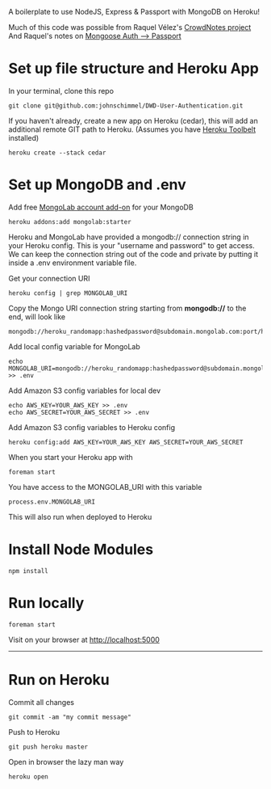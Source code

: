 A boilerplate to use NodeJS, Express & Passport with MongoDB on Heroku!

Much of this code was possible from Raquel Vélez's [CrowdNotes project](https://github.com/rockbot/CrowdNotes)
And Raquel's notes on [Mongoose Auth --> Passport](http://raquelvelez.com/blog/2012/03/transitioning-from-mongoose-auth-to-passport/)

# Set up file structure and Heroku App

In your terminal, clone this repo

	git clone git@github.com:johnschimmel/DWD-User-Authentication.git


If you haven't already, create a new app on Heroku (cedar), this will add an additional remote GIT path to Heroku. (Assumes you have [Heroku Toolbelt](https://toolbelt.heroku.com/) installed)

	heroku create --stack cedar

# Set up MongoDB and .env

Add free [MongoLab account add-on](https://addons.heroku.com/mongolab) for your MongoDB 

	heroku addons:add mongolab:starter

Heroku and MongoLab have provided a mongodb:// connection string in your Heroku config. This is your "username and password" to get access. We can keep the connection string out of the code and private by putting it inside a .env environment variable file. 

Get your connection URI

	heroku config | grep MONGOLAB_URI

Copy the Mongo URI connection string starting from **mongodb://** to the end, will look like

    mongodb://heroku_randomapp:hashedpassword@subdomain.mongolab.com:port/heroku_randomapp
    
Add local config variable for MongoLab

    echo MONGOLAB_URI=mongodb://heroku_randomapp:hashedpassword@subdomain.mongolab.com:port/heroku_randomapp >> .env
    
Add Amazon S3 config variables for local dev

    echo AWS_KEY=YOUR_AWS_KEY >> .env
    echo AWS_SECRET=YOUR_AWS_SECRET >> .env

Add Amazon S3 config variables to Heroku config

    heroku config:add AWS_KEY=YOUR_AWS_KEY AWS_SECRET=YOUR_AWS_SECRET
    
When you start your Heroku app with 

    foreman start
    
You have access to the MONGOLAB_URI with this variable

    process.env.MONGOLAB_URI
    
This will also run when deployed to Heroku

# Install Node Modules

    npm install
    
# Run locally

    foreman start
    
Visit on your browser at [http://localhost:5000](http://localhost:5000)

------- 

# Run on Heroku

Commit all changes

    git commit -am "my commit message"
    
Push to Heroku

    git push heroku master
    
Open in browser the lazy man way

    heroku open
    
